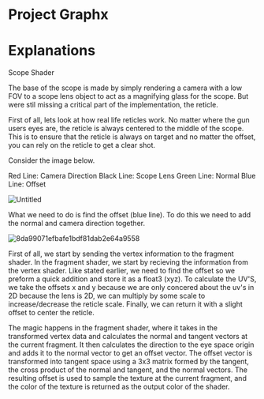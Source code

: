# Project Graphx


# Explanations

Scope Shader

The base of the scope is made by simply rendering a camera with a low FOV to a scope lens object to act as a magnifying glass for the scope. But were stil missing a critical part of the implementation, the reticle.

First of all, lets look at how real life reticles work. No matter where the gun users eyes are, the reticle is always centered to the middle of the scope. This is to ensure that the reticle is always on target and no matter the offset, you can rely on the reticle to get a clear shot.

Consider the image below.

Red Line: Camera Direction
Black Line: Scope Lens
Green Line: Normal
Blue Line: Offset


![Untitled](https://user-images.githubusercontent.com/96841021/229947023-3d0278b7-6d9a-423c-a56f-ddc6b670371b.png)

What we need to do is find the offset (blue line). To do this we need to add the normal and camera direction together.

![8da99071efbafe1bdf81dab2e64a9558](https://user-images.githubusercontent.com/96841021/229947223-68cb3537-83e9-4a09-8d98-99086ae6693b.png)

First of all, we start by sending the vertex information to the fragment shader. In the fragment shader, we start by recieving the information from the vertex shader.
Like stated earlier, we need to find the offset so we preform a quick addition and store it as a float3 (xyz). To calculate the UV'S, we take the offsets x and y 
because we are only concered about the uv's in 2D because the lens is 2D, we can multiply by some scale to increase/decrease the reticle scale.
Finally, we can return it with a slight offset to center the reticle.


The magic happens in the fragment shader, where it takes in the transformed vertex data and calculates the normal and tangent vectors at the current fragment. It then calculates the direction to the eye space origin and adds it to the normal vector to get an offset vector. The offset vector is transformed into tangent space using a 3x3 matrix formed by the tangent, the cross product of the normal and tangent, and the normal vectors. The resulting offset is used to sample the texture at the current fragment, and the color of the texture is returned as the output color of the shader.






